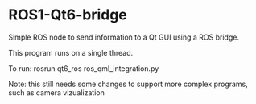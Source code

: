 # ROS1-Qt6-bridge

Simple ROS node to send information to a Qt GUI using a ROS bridge.

This program runs on a single thread.

To run: rosrun qt6_ros ros_qml_integration.py

Note: this still needs some changes to support more complex programs, such as camera vizualization
